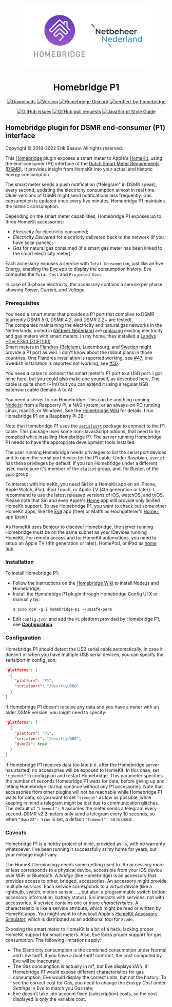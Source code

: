 <p align="center">
  <img src="homebridge-p1.png" height="200px">
</p>
<span align="center">

# Homebridge P1
[![Downloads](https://img.shields.io/npm/dt/homebridge-p1.svg)](https://www.npmjs.com/package/homebridge-p1)
[![Version](https://img.shields.io/npm/v/homebridge-p1.svg)](https://www.npmjs.com/package/homebridge-p1)
[![Homebridge Discord](https://img.shields.io/discord/432663330281226270?color=728ED5&logo=discord&label=discord)](https://discord.gg/8nfZrcV)
[![verified-by-homebridge](https://badgen.net/badge/homebridge/verified/purple)](https://github.com/homebridge/homebridge/wiki/Verified-Plugins)

[![GitHub issues](https://img.shields.io/github/issues/ebaauw/homebridge-p1)](https://github.com/ebaauw/homebridge-p1/issues)
[![GitHub pull requests](https://img.shields.io/github/issues-pr/ebaauw/homebridge-p1)](https://github.com/ebaauw/homebridge-p1/pulls)
[![JavaScript Style Guide](https://img.shields.io/badge/code_style-standard-brightgreen.svg)](https://standardjs.com)

</span>

## Homebridge plugin for DSMR end-consumer (P1) interface
Copyright © 2018-2022 Erik Baauw. All rights reserved.

This [Homebridge](https://github.com/homebridge/homebridge) plugin exposes a smart meter to Apple's [HomeKit](http://www.apple.com/ios/home/), using the end-consumer (P1) interface of the [Dutch Smart Meter Requirements (DSMR)](https://www.netbeheernederland.nl/_upload/Files/Slimme_meter_15_a727fce1f1.pdf).
It provides insight from HomeKit into your actual and historic energy consumption.

The smart meter sends a push notification ("telegram" in DSMR speak), every second, updating the electricity consumption almost in real time.
Older versions of DSMR might send notifications less frequently.
Gas consumption is updated once every five minutes.
Homebridge P1 maintains the historic consumption.

Depending on the smart meter capabilities, Homebridge P1 exposes up to three
HomeKit accessories:
- _Electricity_ for electricity consumed;
- _Electricity Delivered_ for electricity delivered back to the network (if you have solar panels);
- _Gas_ for natural gas consumed (if a smart gas meter has been linked to the smart electricity meter);

Each accessory exposes a service with `Total Consumption`, just like an Eve Energy, enabling the [Eve](https://www.evehome.com/en/eve-app) app to display the consumption history.
Eve computes the `Total Cost` and `Projected Cost`.

In case of 3-phase electricity, the accessory contains a service per phase showing _Power_, _Current_, and _Voltage_.

### Prerequisites
You need a smart meter that provides a P1 port that complies to DSMR (currently DSMR 5.0, DSMR 4.2, and DSMR 2.2+ are tested).<br>
The companies maintaining the electricity and natural gas networks in the Netherlands, united in [Netbeer Nederland](https://www.netbeheernederland.nl) are [replacing](https://www.onsenergie.net/slimme-meter/) existing electricity and gas meters with smart meters.
In my home, they installed a [Landys +Gyr E350 (ZCF1100)](https://www.landisgyr.eu/product/landisgyr-e350-electricity-meter-new-generation/).<br>
Smart meters in [Flandres (Belgium)](https://www.fluvius.be/sites/fluvius/files/2019-12/e-mucs_h_ed_1_3.pdf), Luxembourg, and [Sweden](https://hanporten.se/svenska/protokollet/) might provide a P1 port as well.
I don't know about the rollout plans in those countries.
One Flandres installation is reported working, see [#47](https://github.com/ebaauw/homebridge-p1/issues/47); one Swedish installation is reported not working, see [#50](https://github.com/ebaauw/homebridge-p1/issues/50).

You need a cable to connect the smart meter's P1 port to a USB port.
I got mine [here](https://www.sossolutions.nl/slimme-meter-kabel), but you could also make one yourself, as described [here](http://gejanssen.com/howto/Slimme-meter-uitlezen/).
The cable is quite short (~1m) but you can extend it using a regular USB extension cable (female-A to A).

You need a server to run Homebridge.
This can be anything running [Node.js](https://nodejs.org): from a Raspberry Pi, a NAS system, or an always-on PC running Linux, macOS, or Windows.
See the [Homebridge Wiki](https://github.com/homebridge/homebridge/wiki) for details.
I run Homebridge P1 on a Raspberry Pi 3B+.

Note that Homebridge P1 uses the [`serialport`](https://github.com/serialport/node-serialport) package to connect to the P1 cable.
This package uses some non-JavasScript addons, that need to be compiled while installing Homebridge P1.
The server running Homebridge P1 needs to have the appropriate development tools installed.

The user running Homebridge needs privileges to list the serial port devices and to open the serial port device for the P1 cable.
Under Raspbian, user `pi` has these privileges by default.
If you run Homebridge under a different user, make sure it's member of the `dialout` group, and, for Buster, of the `gpio` group.

To interact with HomeKit, you need Siri or a HomeKit app on an iPhone, Apple Watch, iPad, iPod Touch, or Apple TV (4th generation or later).
I recommend to use the latest released versions of iOS, watchOS, and tvOS.  
Please note that Siri and even Apple's [Home](https://support.apple.com/en-us/HT204893) app still provide only limited HomeKit support.
To use Homebridge P1, you want to check out some other HomeKit apps, like the [Eve](https://www.evehome.com/en/eve-app) app (free) or Matthias Hochgatterer's [Home+](https://hochgatterer.me/home/) app (paid).  

As HomeKit uses Bonjour to discover Homebridge, the server running Homebridge must be on the same subnet as your iDevices running HomeKit.
For remote access and for HomeKit automations, you need to setup an Apple TV (4th generation or later), HomePod, or iPad as [home hub](https://support.apple.com/en-us/HT207057).

### Installation
To install Homebridge P1:
- Follow the instructions on the [Homebridge Wiki](https://github.com/homebridge/homebridge/wiki) to install Node.js and Homebridge;
- Install the Homebridge P1 plugin through Homebridge Config UI X or manually by:
  ```
  $ sudo npm -g i homebridge-p1 --unsafe-perm
  ```
- Edit `config.json` and add the `P1` platform provided by Homebridge P1, see [**Configuration**](#configuration).

### Configuration
Homebridge P1 should detect the USB serial cable automatically.
In case it doesn't or when you have multiple USB serial devices, you can specify the serialport in config.json:
```json
"platforms": [
  {
    "platform": "P1",
    "serialport": "/dev/ttyUSB0"
  }
]
```
If Homebridge P1 doesn't receive any data and you have a meter with an older DSMR version, you might need to specify:
```json
"platforms": [
  {
    "platform": "P1",
    "serialport": "/dev/ttyUSB0",
    "dsmr22": true
  }
]
```
If Homebridge P1 receives data too late (i.e. after the Homebridge server has started) no accessories will be exposed to HomeKit.
In this case, set `"timeout"` in config.json and restart Homebridge.
This parameter specifies the number of seconds Homebridge P1 waits for data, before giving up and letting Homebridge startup continue without any P1 accessories.
Note that accessories from other plugins will not be reachable while Homebridge P1 waits for data, so you want to set `"timeout"` as low as possible, while keeping in mind a telegram might be lost due to communication glitches.
The default of `"timeout": 5` assumes the meter sends a telegram every second.  DSMR v2.2 meters only send a telegram every 10 seconds, so when `"dsmr22": true` is set, a default `"timeout": 50` is used.

### Caveats
Homebridge P1 is a hobby project of mine, provided as-is, with no warranty whatsoever.  I've been running it successfully at my home for years, but your mileage might vary.

The HomeKit terminology needs some getting used to.
An _accessory_ more or less corresponds to a physical device, accessible from your iOS device over WiFi or Bluetooth.
A _bridge_ (like Homebridge) is an accessory that provides access to other, bridged, accessories.
An accessory might provide multiple _services_.
Each service corresponds to a virtual device (like a lightbulb, switch, motion sensor, ..., but also: a programmable switch button, accessory information, battery status).
Siri interacts with services, not with accessories.
A service contains one or more _characteristics_.
A characteristic is like a service attribute, which might be read or written by HomeKit apps.
You might want to checkout Apple's [HomeKit Accessory Simulator](https://developer.apple.com/documentation/homekit/testing_your_app_with_the_homekit_accessory_simulator), which is distributed as an additional tool for `Xcode`.

Exposing the smart meter to HomeKit is a bit of a hack, lacking proper HomeKit support for smart meters.  Also, Eve lacks proper support for gas consumption.  The following limitations apply:
- The Electricity consumption is the combined consumption under Normal and Low tariff.  If you have a dual-tariff contract, the cost computed by Eve will be inaccurate;
- The Gas consumption is actually in m³, but Eve displays kWh.  If Homebridge P1 would expose different characteristics for gas consumption, Eve would display the correct units, but not the history.  To see the correct cost for Gas, you need to change the _Energy Cost_ under _Settings_ in Eve to match you Gas rate;
- Eve doesn't take into account fixed (subscription) costs, so the cost displayed is only the variable cost.
